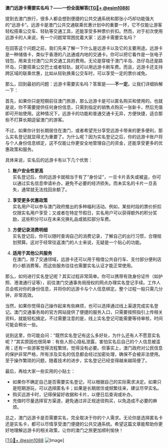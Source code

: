 **澳门远游卡需要实名吗？——一份全面解答[[TG💪+ @esim1088](https://t.me/s/esim1088)]**

提到去澳门旅行，很多人都会想到便捷的公共交通系统和那张小巧却功能强大的“远游卡”。远游卡是澳门公共交通联乘优惠计划中的重要一环，它不仅能让游客轻松搭乘公交车、轻轨等交通工具，还能享受多种票价折扣。然而，对于初次使用远游卡的人来说，有一个问题常常困扰着大家：远游卡需要实名吗？

在回答这个问题之前，我们先来了解一下什么是远游卡以及它的主要用途。远游卡是一种储值卡，类似于香港的八达通或内地的交通卡。你可以把它看作是一张电子钱包，用来支付澳门公共交通工具的费用。无论是穿梭于澳门半岛、氹仔岛还是路环岛，只要搭乘公交巴士或者轻轨，就可以用远游卡刷车费。而且，远游卡还支持跨区域的联乘优惠，比如从轻轨换乘公交车时，可以享受一定的票价减免。

那么，回到最初的问题：远游卡需要实名吗？答案是——**不一定**。让我们详细拆解一下：

首先，如果你只是短期前往澳门旅游，那么远游卡是可以匿名购买和使用的。也就是说，你不需要提供任何身份信息，只需到指定的销售点购买一张新卡，然后充值即可开始使用。这种情况下，远游卡的功能和普通交通卡无异，方便快捷，适合那些不打算长期逗留澳门的游客。

不过，如果你计划长期居住在澳门，或者希望充分享受远游卡带来的更多便利，那么实名登记就显得尤为重要了。为什么呢？因为实名登记之后，你的远游卡账户将与个人身份信息绑定，这不仅能让你更安全地管理自己的资金，还能享受更多的优惠政策和服务。

具体来说，实名后的远游卡有以下几个优势：

1. **账户安全性更高**  
   实名登记后，你的远游卡就相当于有了“身份证”，一旦卡片丢失或被盗，你可以通过实名信息申请补办，避免不必要的经济损失。而未实名的卡片一旦丢失，通常就无法找回余额了。

2. **享受更多优惠政策**  
   实名用户可以参与澳门政府推出的多种福利活动。例如，某些时段的票价折扣仅限实名用户享受；又或者在特定节假日，实名用户可以获得额外的积分奖励，这些积分可以在未来兑换礼品或抵扣部分车费。

3. **方便记录消费明细**  
   实名登记后，你可以随时查询自己的消费记录，了解自己的出行习惯，合理规划预算。这对于经常往返澳门的人士来说，无疑是一个贴心的功能。

4. **适用于其他公共服务**  
   在澳门，除了交通领域，远游卡还可以用于租借公共自行车、支付部分便利店的小额消费等。而这些服务往往也需要实名认证才能正常使用。

那么，如何进行实名登记呢？其实过程非常简单。你可以携带有效身份证件（如护照、港澳通行证等），前往澳门交通事务局授权的网点办理实名登记手续。工作人员会核对你的身份信息，并将你的远游卡与个人信息绑定。整个过程一般只需几分钟，非常高效。

当然，如果你觉得自己操作起来有些麻烦，也可以选择通过线上渠道完成实名登记。澳门交通事务局的官方网站提供了便捷的服务入口，只需要按照指引上传相关资料，就能轻松搞定。不过需要注意的是，线上实名登记可能需要等待审核，时间可能会稍长一些。

说到这里，你可能会问：“既然实名登记有这么多好处，为什么还有人不愿意实名呢？”其实原因也很简单：有些人担心隐私泄露，害怕实名后自己的个人信息被滥用；还有一些游客觉得流程繁琐，觉得没有必要。但事实上，澳门政府对公民信息的保护非常严格，所有涉及实名的信息都会经过加密处理，确保不会被非法使用。至于操作繁琐的问题，随着技术的进步，实名登记已经变得越来越简便了。

最后，再给大家一些实用的小贴士：

- 如果你不确定自己是否需要实名登记，可以根据自己的实际需求决定。如果只是短期游玩，可以选择匿名卡；如果是长期居住或频繁往来，建议尽早实名。
- 购买远游卡时，记得保留好收据和卡片，以便日后查询或补办。
- 充值时尽量选择官方渠道，避免通过非正规途径购买，以免造成不必要的麻烦。

总之，澳门远游卡是否需要实名，完全取决于你的个人需求。无论你是选择匿名卡还是实名卡，都可以尽情享受澳门便捷的公共交通系统。希望这篇文章能帮助你更好地理解远游卡的相关政策，让你的澳门之旅更加顺利愉快！

[[TG💪+ @esim1088](https://t.me/s/esim1088) ![Image](https://i.postimg.cc/4NQfJmqS/Snipaste-2025-05-13-00-14-12.png)]